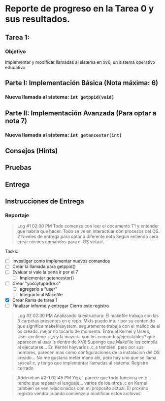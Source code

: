 # Reporte de progreso en la Tarea 0 y sus resultados.


## Tarea 1: 

### Objetivo
Implementar y modificar llamadas al sistema en xv6, un sistema operativo educativo.
## Parte I: Implementación Básica (Nota máxima: 6)
### Nueva llamada al sistema: `int getppid(void)`

## Parte II: Implementación Avanzada (Para optar a nota 7)
### Nueva llamada al sistema: `int getancestor(int)`
## Consejos (Hints)
## Pruebas
## Entrega
## Instrucciones de Entrega


### Reportaje



>Log #1 02:00 PM
Todo comenzo con leer el documento T1 y entender que habria que hacer.
Todo se ve en interactuar con procesos del OS.
2 Niveles de entrega para optar a diferente nota
Segun entiendo sera crear nuevos comandos para el OS virtual.

Tasks:
 - [ ] Investigar como implementar nuevos comandos
 - [ ] Crear la llamada para getppid()
 - [ ] Evaluar si vale la pena ir por el 7
   - [ ] Implementar getancestor()
 - [ ] Crear "yosoytupadre.c"
   - [ ] agregarlo a "user"
   - [ ] Integrarlo al Makefile
 - [x] Crear Rama de tarea 1
 - [ ] Finalizar informe y entregar
 Cierro este registro

>Log #2 02:30 PM
Analizando la estructura:
El makefile trabaja con las 3 carpetas presentes en e repo.
Mkfs puedo intuir por su contenido que significa makefilesystem. seguramente trabaja con el malloc de el os creado. mejor no tocarlo de momento.
Entre el Kernel y Users, User contiene .c_s y la mayoria son los comandos/ejecutables? que aparecen al usar ls dentro de XV6
Supongo que Makefile los compila al ejecutarse...
En Kernel hayvarios .c_s tambien, pero por sus nombres, parecen mas como configuraciones de la instalacion del OS creado...
No me gustaria meter mano ahi, pero hay uno que se llama syscall.c, y tengo que implementar llamadas al sistema. Registro cerrado

>Addendum #2-1 02:45 PM
Yep... parece que todo funciona en c... tendre que repasar el lenguaje... varios de los otros .c en Kernel tambien se ven relacionados con mi proposito actual. El proximo registro vendra cuando comienze a modificar estos archivos.
